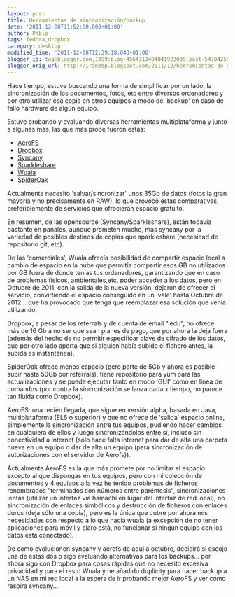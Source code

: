 ```yaml
---
layout: post
title: Herramientas de sincronización/backup
date: '2011-12-08T11:52:00.000+01:00'
author: Pablo
tags: fedora,dropbox
category: desktop
modified_time: '2011-12-08T12:39:18.043+01:00'
blogger_id: tag:blogger.com,1999:blog-4564313404841923839.post-547842584943144879
blogger_orig_url: http://iranzop.blogspot.com/2011/12/herramientas-de-sincronizacionbackup.html
---
```


Hace tiempo, estuve buscando una forma de simplificar por un lado, la sincronización de los documentos, fotos, etc entre diversos ordenadores y por otro utilizar esa copia en otros equipos a modo de 'backup' en caso de fallo hardware de algún equipo.

Estuve probando y evaluando diversas herramientas multiplataforma y junto a algunas más, las que más probé fueron estas:

- [AeroFS](http://www.aerofs.com/)
- [Dropbox](http://db.tt/NV5zDvs)
- [Syncany](http://www.syncany.org/)
- [Sparkleshare](http://sparkleshare.org/)
- [Wuala](http://www.wuala.com/)
- [SpiderOak](https://spideroak.com/download/referral/dfba22f9764b55ab68427da014e9f0e5)

Actualmente necesito 'salvar/sincronizar' unos 35Gb de datos (fotos la gran
mayoría y no precisamente en RAW), lo que provocó estas comparativas,
preferiblemente de servicios que ofrecieran espacio gratuito.

En resumen, de las opensource (Syncany/Sparkleshare), están todavía bastante
en pañales, aunque prometen mucho, más syncany por la variedad de posibles
destinos de copias que sparkleshare (necesidad de repositorio git, etc).

De las 'comerciales', Wuala ofrecía posibilidad de compartir espacio local a
cambio de espacio en la nube que permitía compartir esos GB no
utilizados por GB fuera de donde tenías tus ordenadores, garantizando que en
caso de problemas fisicos, ambientales,etc, poder acceder a los datos, pero
en Octubre de 2011, con la salida de la nueva versión, dejaron de ofrecer el
servicio, convirtiendo el espacio conseguido en un 'vale' hasta Octubre de
2012...  que ha provocado que tenga que reemplazar esa solución que venía
utilizando.

Dropbox, a pesar de los referrals y de cuenta de email ".edu", no ofrece más
de 16 Gb a no ser que sean planes de pago, que por ahora la deja fuera
(además del hecho de no permitir especificar clave de cifrado de los datos,
que por otro lado aporta que si alguien había subido el fichero antes, la
subida es instantánea).

SpiderOak ofrece menos espacio (pero parte de 5Gb y ahora es posible subir
hasta 50Gb por referrals), tiene repositorio para yum para las
actualizaciones y se puede ejecutar tanto en modo 'GUI' como en línea de
comandos (por contra la sincronización se lanza cada x tiempo, no parece tan
fluida como Dropbox).

AeroFS: una recién llegada, que sigue en versión alpha, basada en Java,
multiplataforma (EL6 o superior) y que no ofrece de 'salida' espacio online,
simplemente la sincronización entre tus equipos, pudiendo hacer
cambios en cualquiera de ellos y luego sincronizándolos entre sí, incluso
sin conectividad a Internet (sólo hace falta internet para dar de alta una
carpeta nueva en un equipo o dar de alta un equipo (para sincronización de
autorizaciones con el servidor de Aerofs)).


Actualmente AeroFS es la que más promete por no limitar el espacio excepto
al que dispongas en tus equipos, pero con mi colección de documentos y 4
equipos a la vez he tenido problemas de ficheros renombrados "terminados con
números entre paréntesis", sincronizaciones lentas (utilizar un interfaz vía
hamachi en lugar del interfaz de red local), no sincronización de enlaces
simbólicos y destrucción de ficheros con enlaces duros (deja sólo una
copia), pero es la única que cubre por ahora mis necesidades con respecto a
lo que hacía wuala (a excepción de no tener aplicaciones para móvil y claro
está, no funcionar si ningún equipo con los datos está conectado).

De como evolucionen syncany y aerofs de aquí a octubre, decidirá si escojo
una de estas dos o sigo evaluando alternativas para los backups...  por
ahora sigo con Dropbox para cosas rápidas que no necesito excesiva
privacidad y para el resto Wuala y he añadido duplicity para hacer backup a
un NAS en mi red local a la espera de ir probando mejor AeroFS y ver cómo
respira syncany...

